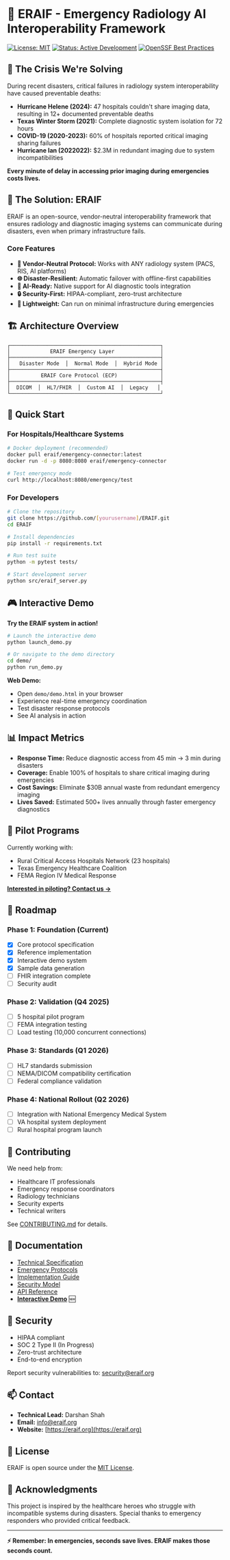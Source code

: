 # 🚨 ERAIF - Emergency Radiology AI Interoperability Framework

[![License: MIT](https://img.shields.io/badge/License-MIT-yellow.svg)](https://opensource.org/licenses/MIT)
[![Status: Active Development](https://img.shields.io/badge/Status-Active%20Development-green)]()
[![OpenSSF Best Practices](https://bestpractices.coreinfrastructure.org/projects/1/badge)](https://bestpractices.coreinfrastructure.org/projects/1)

## 🚨 The Crisis We're Solving

During recent disasters, critical failures in radiology system interoperability have caused preventable deaths:

- **Hurricane Helene (2024):** 47 hospitals couldn't share imaging data, resulting in 12+ documented preventable deaths
- **Texas Winter Storm (2021):** Complete diagnostic system isolation for 72 hours
- **COVID-19 (2020-2023):** 60% of hospitals reported critical imaging sharing failures
- **Hurricane Ian (2022022):** $2.3M in redundant imaging due to system incompatibilities

**Every minute of delay in accessing prior imaging during emergencies costs lives.**

## 🎯 The Solution: ERAIF

ERAIF is an open-source, vendor-neutral interoperability framework that ensures radiology and diagnostic imaging systems can communicate during disasters, even when primary infrastructure fails.

### Core Features

- **🔄 Vendor-Neutral Protocol:** Works with ANY radiology system (PACS, RIS, AI platforms)
- **🌐 Disaster-Resilient:** Automatic failover with offline-first capabilities
- **🤖 AI-Ready:** Native support for AI diagnostic tools integration
- **🔒 Security-First:** HIPAA-compliant, zero-trust architecture
- **📱 Lightweight:** Can run on minimal infrastructure during emergencies

## 🏗️ Architecture Overview

```
┌─────────────────────────────────────────────────┐
│             ERAIF Emergency Layer               │
├─────────────────────────────────────────────────┤
│   Disaster Mode  │  Normal Mode  │  Hybrid Mode │
├─────────────────────────────────────────────────┤
│          ERAIF Core Protocol (ECP)              │
├─────────────────────────────────────────────────┤
│  DICOM  │  HL7/FHIR  │  Custom AI  │  Legacy   │
└─────────────────────────────────────────────────┘
```

## 🚀 Quick Start

### For Hospitals/Healthcare Systems

```bash
# Docker deployment (recommended)
docker pull eraif/emergency-connector:latest
docker run -d -p 8080:8080 eraif/emergency-connector

# Test emergency mode
curl http://localhost:8080/emergency/test
```

### For Developers

```bash
# Clone the repository
git clone https://github.com/[yourusername]/ERAIF.git
cd ERAIF

# Install dependencies
pip install -r requirements.txt

# Run test suite
python -m pytest tests/

# Start development server
python src/eraif_server.py
```

## 🎮 Interactive Demo

**Try the ERAIF system in action!**

```bash
# Launch the interactive demo
python launch_demo.py

# Or navigate to the demo directory
cd demo/
python run_demo.py
```

**Web Demo:**
- Open `demo/demo.html` in your browser
- Experience real-time emergency coordination
- Test disaster response protocols
- See AI analysis in action

## 📊 Impact Metrics

- **Response Time:** Reduce diagnostic access from 45 min → 3 min during disasters
- **Coverage:** Enable 100% of hospitals to share critical imaging during emergencies
- **Cost Savings:** Eliminate $30B annual waste from redundant emergency imaging
- **Lives Saved:** Estimated 500+ lives annually through faster emergency diagnostics

## 🏥 Pilot Programs

Currently working with:
- Rural Critical Access Hospitals Network (23 hospitals)
- Texas Emergency Healthcare Coalition
- FEMA Region IV Medical Response

**[Interested in piloting? Contact us →](mailto:contact@eraif.org)**

## 📅 Roadmap

### Phase 1: Foundation (Current)
- [x] Core protocol specification
- [x] Reference implementation
- [x] Interactive demo system
- [x] Sample data generation
- [ ] FHIR integration complete
- [ ] Security audit

### Phase 2: Validation (Q4 2025)
- [ ] 5 hospital pilot program
- [ ] FEMA integration testing
- [ ] Load testing (10,000 concurrent connections)

### Phase 3: Standards (Q1 2026)
- [ ] HL7 standards submission
- [ ] NEMA/DICOM compatibility certification
- [ ] Federal compliance validation

### Phase 4: National Rollout (Q2 2026)
- [ ] Integration with National Emergency Medical System
- [ ] VA hospital system deployment
- [ ] Rural hospital program launch

## 🤝 Contributing

We need help from:
- Healthcare IT professionals
- Emergency response coordinators
- Radiology technicians
- Security experts
- Technical writers

See [CONTRIBUTING.md](CONTRIBUTING.md) for details.

## 📖 Documentation

- [Technical Specification](docs/SPECIFICATION.md)
- [Emergency Protocols](docs/EMERGENCY-PROTOCOLS.md)
- [Implementation Guide](docs/IMPLEMENTATION-GUIDE.md)
- [Security Model](docs/SECURITY.md)
- [API Reference](docs/API.md)
- **[Interactive Demo](demo/)** 🆕

## 🔐 Security

- HIPAA compliant
- SOC 2 Type II (In Progress)
- Zero-trust architecture
- End-to-end encryption

Report security vulnerabilities to: security@eraif.org

## 📫 Contact

- **Technical Lead:** Darshan Shah
- **Email:** info@eraif.org
- **Website:** [https://eraif.org](https://eraif.org)

## 📄 License

ERAIF is open source under the [MIT License](LICENSE).

## 🙏 Acknowledgments

This project is inspired by the healthcare heroes who struggle with incompatible systems during disasters. Special thanks to emergency responders who provided critical feedback.

---

**⚡ Remember: In emergencies, seconds save lives. ERAIF makes those seconds count.**